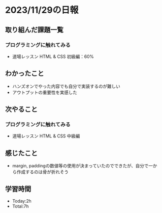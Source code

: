 # 2023/11/29の日報

## 取り組んだ課題一覧
### プログラミングに触れてみる
  - 道場レッスン HTML & CSS 初級編：60%

## わかったこと
- ハンズオンでやった内容でも自分で実装するのが難しい
- アウトプットの重要性を実感した

## 次やること
### プログラミングに触れてみる
  - 道場レッスン HTML & CSS 中級編

## 感じたこと
  - margin, paddingの数値等の使用が決まっていたのでできたが、自分で一から作成するのは骨が折れそう

## 学習時間
  - Today:2h
  - Total:7h
